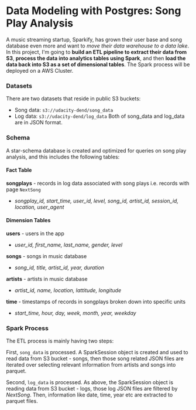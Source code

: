 # Data Modeling with Postgres: Song Play Analysis

A music streaming startup, Sparkify, has grown their user base and song database even more and want to *move their data warehouse to a data lake*. In this project, I'm going to **build an ETL pipeline to extract their data from S3**, **process the data into analytics tables using Spark**, and then **load the data back into S3 as a set of dimensional tables**. The Spark process will be deployed on a AWS Cluster.

### Datasets
There are two datasets that reside in public S3 buckets:
- Song data: ```s3://udacity-dend/song_data```
- Log data: ```s3://udacity-dend/log_data```
Both of song_data and log_data are in JSON format.

### Schema
A star-schema database is created and optimized for queries on song play analysis, and this includes the following tables:

#### Fact Table
**songplays** - records in log data associated with song plays i.e. records with page ```NextSong```
- *songplay_id, start_time, user_id, level, song_id, artist_id, session_id, location, user_agent*

#### Dimension Tables
**users** - users in the app
- *user_id, first_name, last_name, gender, level*

**songs** - songs in music database
- *song_id, title, artist_id, year, duration*

**artists** - artists in music database
- *artist_id, name, location, lattitude, longitude*

**time** - timestamps of records in songplays broken down into specific units
- *start_time, hour, day, week, month, year, weekday*

### Spark Process

The ETL process is mainly having two steps:

First, ```song_data``` is processed. A SparkSession object is created and used to read data from S3 bucket - songs, then those song related JSON files are iterated over selecting relevant information from artists and songs into parquet.

Second, ```log_data``` is processed. As above, the SparkSession object is reading data from S3 bucket - logs, those log JSON files are filtered by *NextSong*. Then, information like date, time, year etc are extracted to parquet files.